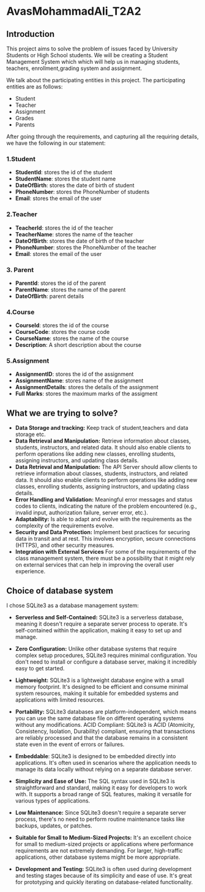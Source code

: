# AvasMohammadAli_T2A2

## Introduction
This project aims to solve the problem of issues faced by University Students or High School students. We will be creating a Student Management System which which will help us in managing students, teachers, enrollment,grading system and assignment.

We talk about the participating entities in this project.
The participating entities are as follows:
- Student
- Teacher
- Assignment
- Grades
- Parents

After going through the requirements, and capturing all the requiring details, we have the following in our statement:
### 1.Student
- **StudentId**: stores the id of the student
- **StudentName**: stores the student name
- **DateOfBirth**: stores the date of birth of student
- **PhoneNumber**: stores the PhoneNumber of students
- **Email**: stores the email of the user

### 2.Teacher
- **TeacherId**: stores the id of the teacher
- **TeacherName**: stores the name of the teacher
- **DateOfBirth**: stores the date of birth of the teacher
- **PhoneNumber**: stores the PhoneNumber of the teacher
- **Email**: stores the email of the user

### 3. Parent
- **ParentId**: stores the id of the parent
- **ParentName**: stores the name of the parent
- **DateOfBirth**: parent details

### 4.Course
- **CourseId**: stores the id of the course
- **CourseCode**: stores the course code
- **CourseName**: stores the name of the course
- **Description**: A short description about the course

### 5.Assignment
- **AssignmentID**: stores the id of the assignment
- **AssignmentName**: stores name of the assignment
- **AssignmentDetails**: stores the details of the assignment
- **Full Marks**: stores the maximum marks of the assigment


## What we are trying to solve?
 - **Data Storage and tracking:** Keep track of student,teachers and data storage etc.
 - **Data Retrieval and Manipulation:** Retrieve information about classes, students, instructors, and related data. It should also enable clients to perform operations like adding new classes, enrolling students, assigning instructors, and updating class details.
 - **Data Retrieval and Manipulation:** The API Server should allow clients to retrieve information about classes, students, instructors, and related data. It should also enable clients to perform operations like adding new classes, enrolling students, assigning instructors, and updating class details.
 - **Error Handling and Validation:** Meaningful error messages and status codes to clients, indicating the nature of the problem encountered (e.g., invalid input, authorization failure, server error, etc.).
 - **Adaptability:** Is able to adapt and evolve with the requirements as the complexity of the requirements evolve.
 - **Security and Data Protection:** Implement best practices for securing data in transit and at rest. This involves encryption, secure connections (HTTPS), and other security measures.
 - **Integration with External Services** For some of the requirements of the class management system, there must be a possibility that it might rely on external services that can help in improving the overall user experience.

 ## Choice of database system
 I chose SQLite3 as a database management system:
 - **Serverless and Self-Contained:** SQLite3 is a serverless database, meaning it doesn't require a separate server process to operate. It's self-contained within the application, making it easy to set up and manage.

- **Zero Configuration:** Unlike other database systems that require complex setup procedures, SQLite3 requires minimal configuration. You don't need to install or configure a database server, making it incredibly easy to get started.

- **Lightweight:** SQLite3 is a lightweight database engine with a small memory footprint. It's designed to be efficient and consume minimal system resources, making it suitable for embedded systems and applications with limited resources.

- **Portability:** SQLite3 databases are platform-independent, which means you can use the same database file on different operating systems without any modifications.
ACID Compliant: SQLite3 is ACID (Atomicity, Consistency, Isolation, Durability) compliant, ensuring that transactions are reliably processed and that the database remains in a consistent state even in the event of errors or failures.

- **Embeddable**: SQLite3 is designed to be embedded directly into applications. It's often used in scenarios where the application needs to manage its data locally without relying on a separate database server.

- **Simplicity and Ease of Use:** The SQL syntax used in SQLite3 is straightforward and standard, making it easy for developers to work with. It supports a broad range of SQL features, making it versatile for various types of applications.

- **Low Maintenance:** Since SQLite3 doesn't require a separate server process, there's no need to perform routine maintenance tasks like backups, updates, or patches.

- **Suitable for Small to Medium-Sized Projects:** It's an excellent choice for small to medium-sized projects or applications where performance requirements are not extremely demanding. For larger, high-traffic applications, other database systems might be more appropriate.

- **Development and Testing:** SQLite3 is often used during development and testing stages because of its simplicity and ease of use. It's great for prototyping and quickly iterating on database-related functionality.

